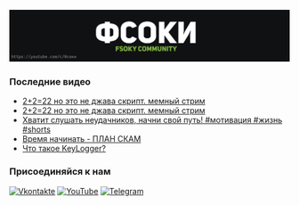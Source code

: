 [![Header](https://github.com/Fsoky/Fsoky/blob/main/assets/header-github.jpg)](https://youtube.com/c/Фсоки)

### Последние видео
<!-- YOUTUBE:START -->
- [2+2=22 но это не джава скрипт. мемный стрим](https://www.youtube.com/watch?v=EgV9NJTHVWU)
- [2+2=22 но это не джава скрипт. мемный стрим](https://www.youtube.com/watch?v=9mh24oBUnmo)
- [Хватит слушать неудачников, начни свой путь! #мотивация #жизнь #shorts](https://www.youtube.com/watch?v=OYIfDmkprpc)
- [Время начинать - ПЛАН СКАМ](https://www.youtube.com/watch?v=oOoevi9Ezg4)
- [Что такое KeyLogger?](https://www.youtube.com/watch?v=UhSNPfgU9mU)
<!-- YOUTUBE:END -->

### Присоединяйся к нам
[![Vkontakte](https://img.shields.io/badge/Vkontakte-black?style=for-the-badge&logo=VK)](https://vk.com/fsoky)
[![YouTube](https://img.shields.io/badge/YouTube-red?style=for-the-badge&logo=YouTube)](https://youtube.com/c/Фсоки)
[![Telegram](https://img.shields.io/badge/Telegram-blue?style=for-the-badge&logo=Telegram)](https://t.me/fsokycommunity)
